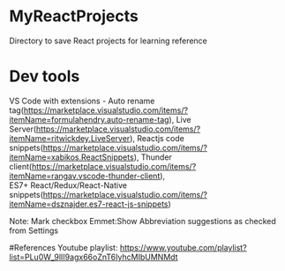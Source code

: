 # MyReactProjects
Directory to save React projects for learning reference

# Dev tools
VS Code with extensions - Auto rename tag(https://marketplace.visualstudio.com/items/?itemName=formulahendry.auto-rename-tag), Live Server(https://marketplace.visualstudio.com/items/?itemName=ritwickdey.LiveServer), Reactjs code snippets(https://marketplace.visualstudio.com/items/?itemName=xabikos.ReactSnippets), Thunder client(https://marketplace.visualstudio.com/items/?itemName=rangav.vscode-thunder-client), 	
ES7+ React/Redux/React-Native snippets(https://marketplace.visualstudio.com/items/?itemName=dsznajder.es7-react-js-snippets)

Note: Mark checkbox Emmet:Show Abbreviation suggestions as checked from Settings

#References
Youtube playlist: https://www.youtube.com/playlist?list=PLu0W_9lII9agx66oZnT6IyhcMIbUMNMdt